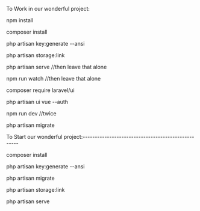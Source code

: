 To Work in our wonderful project:

npm install

composer install

php artisan key:generate --ansi

php artisan storage:link

php artisan serve //then leave that alone

npm run watch //then leave that alone

composer require laravel/ui

php artisan ui vue --auth

npm run dev  //twice

php artisan migrate

To Start our wonderful project:---------------------------------------------------

composer install

php artisan key:generate --ansi

php artisan migrate

php artisan storage:link

php artisan serve

